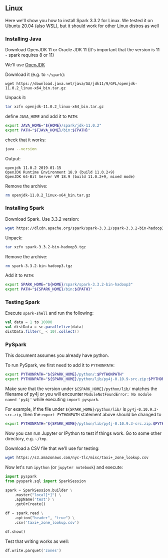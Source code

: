 
## Linux

Here we'll show you how to install Spark 3.3.2 for Linux.
We tested it on Ubuntu 20.04 (also WSL), but it should work
for other Linux distros as well


### Installing Java

Download OpenJDK 11 or Oracle JDK 11 (It's important that the version is 11 - spark requires 8 or 11)

We'll use [OpenJDK](https://jdk.java.net/archive/)

Download it (e.g. to `~/spark`):

```
wget https://download.java.net/java/GA/jdk11/9/GPL/openjdk-11.0.2_linux-x64_bin.tar.gz
```

Unpack it:

```bash
tar xzfv openjdk-11.0.2_linux-x64_bin.tar.gz
```

define `JAVA_HOME` and add it to `PATH`:

```bash
export JAVA_HOME="${HOME}/spark/jdk-11.0.2"
export PATH="${JAVA_HOME}/bin:${PATH}"
```

check that it works:

```bash
java --version
```

Output:

```
openjdk 11.0.2 2019-01-15
OpenJDK Runtime Environment 18.9 (build 11.0.2+9)
OpenJDK 64-Bit Server VM 18.9 (build 11.0.2+9, mixed mode)
```

Remove the archive:

```bash
rm openjdk-11.0.2_linux-x64_bin.tar.gz
```

### Installing Spark


Download Spark. Use 3.3.2 version:

```bash
wget https://dlcdn.apache.org/spark/spark-3.3.2/spark-3.3.2-bin-hadoop3.tgz

```

Unpack:

```bash
tar xzfv spark-3.3.2-bin-hadoop3.tgz
```

Remove the archive:

```bash
rm spark-3.3.2-bin-hadoop3.tgz
```

Add it to `PATH`:

```bash
export SPARK_HOME="${HOME}/spark/spark-3.3.2-bin-hadoop3"
export PATH="${SPARK_HOME}/bin:${PATH}"
```

### Testing Spark

Execute `spark-shell` and run the following:

```scala
val data = 1 to 10000
val distData = sc.parallelize(data)
distData.filter(_ < 10).collect()
```

### PySpark

This document assumes you already have python.

To run PySpark, we first need to add it to `PYTHONPATH`:

```bash
export PYTHONPATH="${SPARK_HOME}/python/:$PYTHONPATH"
export PYTHONPATH="${SPARK_HOME}/python/lib/py4j-0.10.9-src.zip:$PYTHONPATH"
```

Make sure that the version under `${SPARK_HOME}/python/lib/` matches the filename of py4j or you will
encounter `ModuleNotFoundError: No module named 'py4j'` while executing `import pyspark`.

For example, if the file under `${SPARK_HOME}/python/lib/` is `py4j-0.10.9.3-src.zip`, then the
`export PYTHONPATH` statement above should be changed to

```bash
export PYTHONPATH="${SPARK_HOME}/python/lib/py4j-0.10.9.3-src.zip:$PYTHONPATH"
```


Now you can run Jupyter or IPython to test if things work. Go to some other directory, e.g. `~/tmp`.

Download a CSV file that we'll use for testing:

```bash
wget https://s3.amazonaws.com/nyc-tlc/misc/taxi+_zone_lookup.csv
```

Now let's run `ipython` (or `jupyter notebook`) and execute:

```python
import pyspark
from pyspark.sql import SparkSession

spark = SparkSession.builder \
    .master("local[*]") \
    .appName('test') \
    .getOrCreate()

df = spark.read \
    .option("header", "true") \
    .csv('taxi+_zone_lookup.csv')

df.show()
```

Test that writing works as well:

```python
df.write.parquet('zones')
```